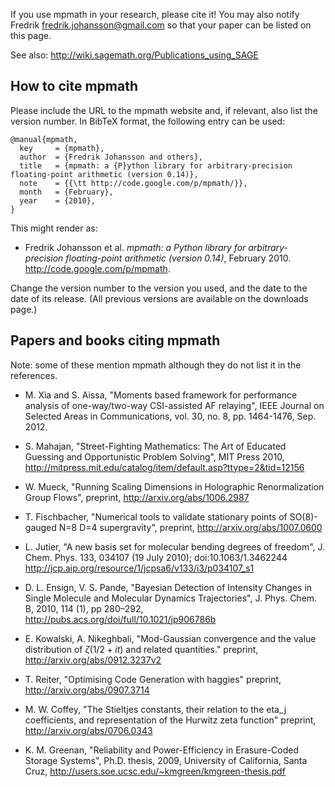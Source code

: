 If you use mpmath in your research, please cite it! You may also notify Fredrik <fredrik.johansson@gmail.com> so that your paper can be listed on this page.

See also: http://wiki.sagemath.org/Publications_using_SAGE

## How to cite mpmath ##

Please include the URL to the mpmath website and, if relevant, also list the version number. In BibTeX format, the following entry can be used:
```
@manual{mpmath,
  key     = {mpmath},
  author  = {Fredrik Johansson and others},
  title   = {mpmath: a {P}ython library for arbitrary-precision floating-point arithmetic (version 0.14)},
  note    = {{\tt http://code.google.com/p/mpmath/}},
  month   = {February},
  year    = {2010},
}
```

This might render as:

  * Fredrik Johansson et al. _mpmath: a Python library for arbitrary-precision floating-point arithmetic (version 0.14)_, February 2010. http://code.google.com/p/mpmath.

Change the version number to the version you used, and the date to the date of its release. (All previous versions are available on the downloads page.)

## Papers and books citing mpmath ##

Note: some of these mention mpmath although they do not list it in the references.

  * M. Xia and S. Aissa, "Moments based framework for performance analysis of one-way/two-way CSI-assisted AF relaying", IEEE Journal on Selected Areas in Communications, vol. 30, no. 8, pp. 1464-1476, Sep. 2012.

  * S. Mahajan, "Street-Fighting Mathematics: The Art of Educated Guessing and Opportunistic Problem Solving", MIT Press 2010, http://mitpress.mit.edu/catalog/item/default.asp?ttype=2&tid=12156

  * W. Mueck, "Running Scaling Dimensions in Holographic Renormalization Group Flows", preprint, http://arxiv.org/abs/1006.2987

  * T. Fischbacher, "Numerical tools to validate stationary points of SO(8)-gauged N=8 D=4 supergravity", preprint, http://arxiv.org/abs/1007.0600

  * L. Jutier, "A new basis set for molecular bending degrees of freedom", J. Chem. Phys. 133, 034107 (19 July 2010); doi:10.1063/1.3462244 http://jcp.aip.org/resource/1/jcpsa6/v133/i3/p034107_s1

  * D. L. Ensign, V. S. Pande, "Bayesian Detection of Intensity Changes in Single Molecule and Molecular Dynamics Trajectories", J. Phys. Chem. B, 2010, 114 (1), pp 280–292, http://pubs.acs.org/doi/full/10.1021/jp906786b

  * E. Kowalski, A. Nikeghbali, "Mod-Gaussian convergence and the value distribution of $\zeta(1/2+it)$ and related quantities." preprint, http://arxiv.org/abs/0912.3237v2

  * T. Reiter, "Optimising Code Generation with haggies" preprint, http://arxiv.org/abs/0907.3714

  * M. W. Coffey, "The Stieltjes constants, their relation to the eta\_j coefficients, and representation of the Hurwitz zeta function" preprint, http://arxiv.org/abs/0706.0343

  * K. M. Greenan, "Reliability and Power-Efficiency in Erasure-Coded Storage Systems", Ph.D. thesis, 2009, University of California, Santa Cruz, http://users.soe.ucsc.edu/~kmgreen/kmgreen-thesis.pdf